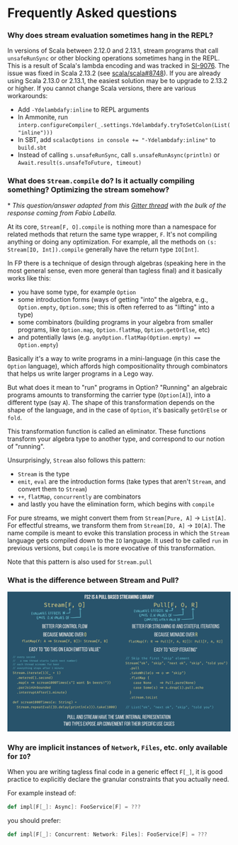 # Frequently Asked questions

### Why does stream evaluation sometimes hang in the REPL?

In versions of Scala between 2.12.0 and 2.13.1, stream programs that call `unsafeRunSync` or other blocking operations sometimes hang in the REPL. This is a result of Scala's lambda encoding and was tracked in [SI-9076](https://issues.scala-lang.org/browse/SI-9076). The issue was fixed in Scala 2.13.2 (see [scala/scala#8748](https://github.com/scala/scala/pull/8748)). If you are already using Scala 2.13.0 or 2.13.1, the easiest solution may be to upgrade to 2.13.2 or higher. If you cannot change Scala versions, there are various workarounds:
 - Add `-Ydelambdafy:inline` to REPL arguments
 - In Ammonite, run `interp.configureCompiler(_.settings.Ydelambdafy.tryToSetColon(List("inline")))`
 - In SBT, add `scalacOptions in console += "-Ydelambdafy:inline"` to `build.sbt`
 - Instead of calling `s.unsafeRunSync`, call `s.unsafeRunAsync(println)` or `Await.result(s.unsafeToFuture, timeout)`

### What does `Stream.compile` do?  Is it actually compiling something?  Optimizing the stream somehow?

\* _This question/answer adapted from this [Gitter thread](https://gitter.im/functional-streams-for-scala/fs2?at=5e962ebb6823cb38acd12ebd) with the bulk of the response coming from Fabio Labella._

At its core, `Stream[F, O].compile` is nothing more than a namespace for related methods that return the same type wrapper, `F`.  It's not compiling anything or doing any optimization.  For example, all the methods on `(s: Stream[IO, Int]).compile` generally have the return type `IO[Int]`.

In FP there is a technique of design through algebras (speaking here in the most general sense, even more general than tagless final) and it basically works like this:

* you have some type, for example `Option`
* some introduction forms (ways of getting "into" the algebra, e.g., `Option.empty`, `Option.some`; this is often referred to as "lifting" into a type)
* some combinators (building programs in your algebra from smaller programs, like `Option.map`, `Option.flatMap`, `Option.getOrElse`, etc)
* and potentially laws (e.g. `anyOption.flatMap(Option.empty) == Option.empty`)

Basically it's a way to write programs in a mini-language (in this case the `Option` language), which affords high compositionality through combinators that helps us write larger programs in a Lego way.

But what does it mean to "run" programs in Option?  "Running" an algebraic programs amounts to transforming the carrier type (`Option[A]`), into a different type (say `A`). The shape of this transformation depends on the shape of the language, and in the case of `Option`, it's basically `getOrElse` or `fold`.

This transformation function is called an eliminator. These functions transform your algebra type to another type, and correspond to our notion of "running".

Unsurprisingly, `Stream` also follows this pattern:

* `Stream` is the type
* `emit`, `eval` are the introduction forms (take types that aren't `Stream`, and convert them to `Stream`)
* `++`, `flatMap`, `concurrently` are combinators
* and lastly you have the elimination form, which begins with `compile`

For pure streams, we might convert them from `Stream[Pure, A]` -> `List[A]`.  For effectful streams, we transform them from `Stream[IO, A]` -> `IO[A]`.   The name compile is meant to evoke this translation process in which the `Stream` language gets compiled down to the `IO` language. It used to be called `run` in previous versions, but `compile` is more evocative of this transformation.

Note that this pattern is also used for `Stream.pull`

### What is the difference between Stream and Pull?

![Stream and Pull](_media/stream-and-pull.png)

### Why are implicit instances of `Network`, `Files`, etc. only available for `IO`?

When you are writing tagless final code in a generic effect `F[_]`, it is good practice to explicitly declare the granular constraints that you actually need.

For example instead of:

```scala
def impl[F[_]: Async]: FooService[F] = ???
```

you should prefer:

```scala
def impl[F[_]: Concurrent: Network: Files]: FooService[F] = ???
```
